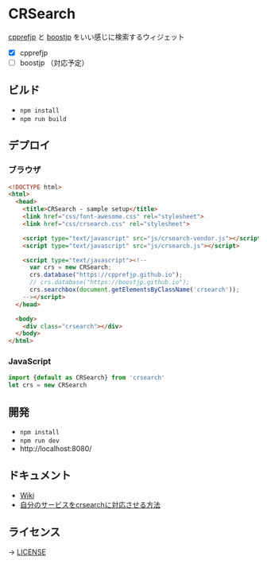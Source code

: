 # CRSearch

[cpprefjp](https://cpprefjp.github.io/) と [boostjp](https://boostjp.github.io/) をいい感じに検索するウィジェット

- [x] cpprefjp
- [ ] boostjp （対応予定）

## ビルド

- `npm install`
- `npm run build`

## デプロイ


### ブラウザ

```html
<!DOCTYPE html>
<html>
  <head>
    <title>CRSearch - sample setup</title>
    <link href="css/font-awesome.css" rel="stylesheet">
    <link href="css/crsearch.css" rel="stylesheet">

    <script type="text/javascript" src="js/crsearch-vendor.js"></script>
    <script type="text/javascript" src="js/crsearch.js"></script>

    <script type="text/javascript"><!--
      var crs = new CRSearch;
      crs.database("https://cpprefjp.github.io");
      // crs.database("https://boostjp.github.io");
      crs.searchbox(document.getElementsByClassName('crsearch'));
    --></script>
  </head>

  <body>
    <div class="crsearch"></div>
  </body>
</html>
```

### JavaScript

```javascript
import {default as CRSearch} from 'crsearch'
let crs = new CRSearch
```

## 開発

- `npm install`
- `npm run dev`
- http://localhost:8080/

## ドキュメント

- [Wiki](https://github.com/cpprefjp/crsearch/wiki)
- [自分のサービスをcrsearchに対応させる方法](https://github.com/cpprefjp/crsearch/wiki/%E8%87%AA%E5%88%86%E3%81%AE%E3%82%B5%E3%83%BC%E3%83%93%E3%82%B9%E3%82%92crsearch%E3%81%AB%E5%AF%BE%E5%BF%9C%E3%81%95%E3%81%9B%E3%82%8B%E6%96%B9%E6%B3%95)

## ライセンス

→ [LICENSE](LICENSE)

